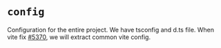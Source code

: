# `config`

Configuration for the entire project. We have tsconfig and d.ts file. When vite fix [#5370](https://github.com/vitejs/vite/issues/5370), we will extract common vite config.

